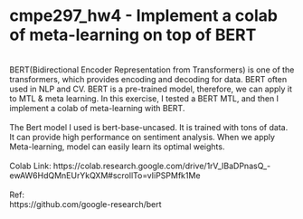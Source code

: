 # cmpe297_hw4 - Implement a colab of meta-learning on top of BERT </br>
</br>
BERT(Bidirectional Encoder Representation from Transformers) is one of the transformers, which provides encoding and decoding for data. BERT often used in NLP and CV. BERT is a pre-trained model, therefore, we can apply it to MTL & meta learning. In this exercise, I tested a BERT MTL, and then I implement a colab of meta-learning with BERT.</br>
</br>
The Bert model I used is bert-base-uncased. It is trained with tons of data. It can provide high performance on sentiment analysis. When we apply Meta-learning, model can easily learn its optimal weights. 
</br>
</br>
Colab Link: https://colab.research.google.com/drive/1rV_IBaDPnasQ_-ewAW6HdQMnEUrYkQXM#scrollTo=vIiPSPMfk1Me
</br>
</br>
Ref:</br>
https://github.com/google-research/bert
